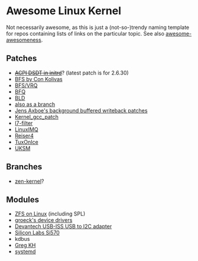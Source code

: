 # Awesome Linux Kernel

Not necessarily awesome, as this is just a (not-so-)trendy naming template for repos containing lists of links on the particular topic. See also [awesome-awesomeness](https://github.com/bayandin/awesome-awesomeness).

## Patches
* ~~[ACPI DSDT in initrd](http://gaugusch.at/kernel.shtml)~~? (latest patch is for 2.6.30)
* [BFS by Con Kolivas](http://users.tpg.com.au/ckolivas/kernel/)
 * [BFS/VRQ](http://cchalpha.blogspot.ru/)
* [BFQ](http://algo.ing.unimo.it/people/paolo/disk_sched/)
* [BLD](https://github.com/rmullick/bld-patches)
 * [also as a branch](https://github.com/rmullick/linux)
* [Jens Axboe's background buffered writeback patches](https://lkml.org/lkml/2016/4/18/11)
* [Kernel_gcc_patch](https://github.com/graysky2/kernel_gcc_patch)
* [l7-filter](http://l7-filter.sourceforge.net/)
* [LinuxIMQ](http://www.linuximq.net/)
* [Reiser4](https://reiser4.wiki.kernel.org/index.php/Main_Page)
* [TuxOnIce](http://tuxonice.nigelcunningham.com.au/)
* [UKSM](http://kerneldedup.org/en/projects/uksm/)

## Branches
* [zen-kernel](https://github.com/zen-kernel/zen-kernel)?

## Modules
* [ZFS on Linux](http://zfsonlinux.org/) (including SPL)
* [groeck's device drivers](http://roeck-us.net/linux/drivers/)
 * [Devantech USB-ISS USB to I2C adapter](https://github.com/groeck/devantech)
 * [Silicon Labs Si570](https://github.com/groeck/si570)
* kdbus
 * [Greg KH](https://github.com/gregkh/kdbus)
 * [systemd](https://github.com/systemd/kdbus)
